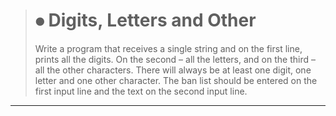> # ⦁	Digits, Letters and Other
> Write a program that receives a single string and on the first line, prints all the digits. On the second – all the letters, and on the third – all the other characters. There will always be at least one digit, one letter and one other character.
The ban list should be entered on the first input line and the text on the second input line. 

***

